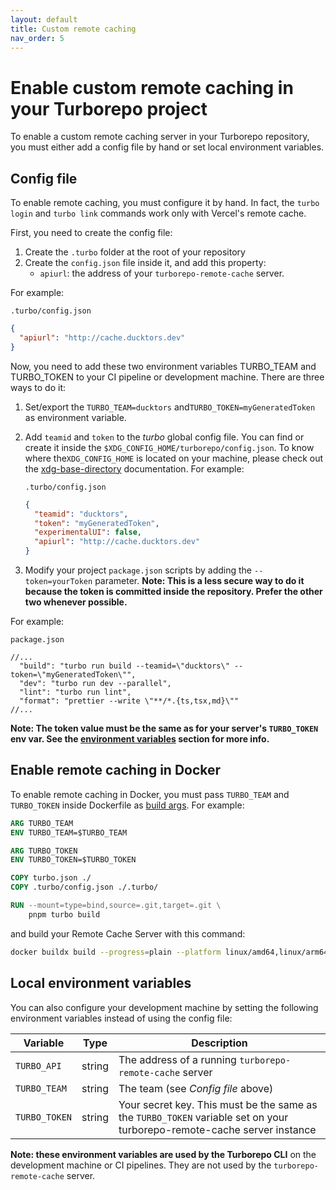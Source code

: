 ```yaml
---
layout: default
title: Custom remote caching
nav_order: 5
---
```


# Enable custom remote caching in your Turborepo project

To enable a custom remote caching server in your Turborepo repository, you must
either add a config file by hand or set local environment variables.

## Config file

To enable remote caching, you must configure it by hand. In fact, the `turbo login` and `turbo link` commands work only with Vercel's remote cache.

First, you need to create the config file:

1. Create the `.turbo` folder at the root of your repository
2. Create the `config.json` file inside it, and add this property:
    - `apiurl`: the address of your `turborepo-remote-cache` server.

For example:

`.turbo/config.json`
```json
{
  "apiurl": "http://cache.ducktors.dev"
}
```

Now, you need to add these two environment variables TURBO_TEAM and TURBO_TOKEN to your CI pipeline or development machine. There are three ways to do it:

1. Set/export the `TURBO_TEAM=ducktors` and`TURBO_TOKEN=myGeneratedToken` as environment variable.
2. Add `teamid` and `token` to the *turbo* global config file. You can find or create it inside the `$XDG_CONFIG_HOME/turborepo/config.json`. To know where the`XDG_CONFIG_HOME` is located on your machine, please check out the [xdg-base-directory](https://github.com/adrg/xdg#xdg-base-directory) documentation. For example:

    `.turbo/config.json`

    ```json
    {
      "teamid": "ducktors",
      "token": "myGeneratedToken",
      "experimentalUI": false,
      "apiurl": "http://cache.ducktors.dev"
    }
    ```

3. Modify your project `package.json` scripts by adding the `--token=yourToken` parameter. __Note: This is a less secure way to do it because the token is committed inside the repository. Prefer the other two whenever possible.__

For example:

`package.json`
```jsonc
//...
  "build": "turbo run build --teamid=\"ducktors\" --token=\"myGeneratedToken\"",
  "dev": "turbo run dev --parallel",
  "lint": "turbo run lint",
  "format": "prettier --write \"**/*.{ts,tsx,md}\""
//...
```

__Note: The token value must be the same as for your server's `TURBO_TOKEN` env var. See the [environment variables](https://ducktors.github.io/turborepo-remote-cache/environment-variables) section for more info.__


## Enable remote caching in Docker
To enable remote caching in Docker, you must pass `TURBO_TEAM` and `TURBO_TOKEN` inside Dockerfile as [build args](https://docs.docker.com/build/guide/build-args/).
For example:

```Dockerfile
ARG TURBO_TEAM
ENV TURBO_TEAM=$TURBO_TEAM

ARG TURBO_TOKEN
ENV TURBO_TOKEN=$TURBO_TOKEN

COPY turbo.json ./
COPY .turbo/config.json ./.turbo/

RUN --mount=type=bind,source=.git,target=.git \
    pnpm turbo build
```
and build your Remote Cache Server with this command:

```sh
docker buildx build --progress=plain --platform linux/amd64,linux/arm64 -f Dockerfile . --build-arg TURBO_TEAM=“ducktors” --build-arg TURBO_TOKEN=“myGeneratedToken“ --no-cache
```

## Local environment variables

You can also configure your development machine by setting the following environment variables instead of using the config file:

| Variable      | Type   | Description |
| ------------- | ------ | ----------- |
| `TURBO_API`   | string | The address of a running `turborepo-remote-cache` server |
| `TURBO_TEAM`  | string | The team (see *Config file* above)|
| `TURBO_TOKEN` | string | Your secret key. This must be the same as the `TURBO_TOKEN` variable set on your turborepo-remote-cache server instance |

**Note: these environment variables are used by the Turborepo CLI** on the development machine or CI pipelines. They are not used by the `turborepo-remote-cache` server.
